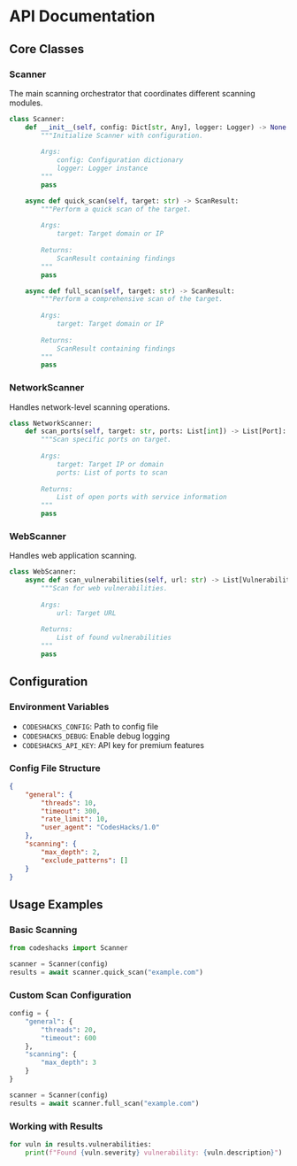 # API Documentation

## Core Classes

### Scanner

The main scanning orchestrator that coordinates different scanning modules.

```python
class Scanner:
    def __init__(self, config: Dict[str, Any], logger: Logger) -> None:
        """Initialize Scanner with configuration.
        
        Args:
            config: Configuration dictionary
            logger: Logger instance
        """
        pass

    async def quick_scan(self, target: str) -> ScanResult:
        """Perform a quick scan of the target.
        
        Args:
            target: Target domain or IP
            
        Returns:
            ScanResult containing findings
        """
        pass

    async def full_scan(self, target: str) -> ScanResult:
        """Perform a comprehensive scan of the target.
        
        Args:
            target: Target domain or IP
            
        Returns:
            ScanResult containing findings
        """
        pass
```

### NetworkScanner

Handles network-level scanning operations.

```python
class NetworkScanner:
    def scan_ports(self, target: str, ports: List[int]) -> List[Port]:
        """Scan specific ports on target.
        
        Args:
            target: Target IP or domain
            ports: List of ports to scan
            
        Returns:
            List of open ports with service information
        """
        pass
```

### WebScanner

Handles web application scanning.

```python
class WebScanner:
    async def scan_vulnerabilities(self, url: str) -> List[Vulnerability]:
        """Scan for web vulnerabilities.
        
        Args:
            url: Target URL
            
        Returns:
            List of found vulnerabilities
        """
        pass
```

## Configuration

### Environment Variables

- `CODESHACKS_CONFIG`: Path to config file
- `CODESHACKS_DEBUG`: Enable debug logging
- `CODESHACKS_API_KEY`: API key for premium features

### Config File Structure

```json
{
    "general": {
        "threads": 10,
        "timeout": 300,
        "rate_limit": 10,
        "user_agent": "CodesHacks/1.0"
    },
    "scanning": {
        "max_depth": 2,
        "exclude_patterns": []
    }
}
```

## Usage Examples

### Basic Scanning

```python
from codeshacks import Scanner

scanner = Scanner(config)
results = await scanner.quick_scan("example.com")
```

### Custom Scan Configuration

```python
config = {
    "general": {
        "threads": 20,
        "timeout": 600
    },
    "scanning": {
        "max_depth": 3
    }
}

scanner = Scanner(config)
results = await scanner.full_scan("example.com")
```

### Working with Results

```python
for vuln in results.vulnerabilities:
    print(f"Found {vuln.severity} vulnerability: {vuln.description}")
```
